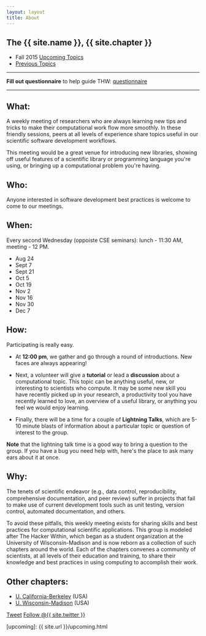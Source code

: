 ```yaml
---
layout: layout
title: About
---
```


<section class="content">

The {{ site.name }}, {{ site.chapter }}
===================

<ul class="listing">
<li> <span>Fall 2015</span> <a href="{{ site.url }}/upcoming.html">Upcoming Topics</a></li>
<li>  <a href="{{ site.url }}/previous.html">Previous Topics</a></li>
</ul>

------

**Fill out questionnaire** to help guide THW: [questionnaire][google_doc]

-----

What:
-----

A weekly meeting of researchers who are always learning new tips and tricks to
make their computational work flow more smoothly.  In these friendly sessions,
peers at all levels of experience share topics useful in our scientific
software development workflows.

This meeting would be a great venue for introducing new libraries, showing off
useful features of a scientific library or programming language you're using,
or bringing up a computational problem you're having.

Who:
----

Anyone interested in software development best practices is welcome to come to our meetings.

When:
-----

Every second Wednesday (oppoiste CSE seminars): lunch - 11:30 AM, meeting - 12 PM. 

- Aug 24
- Sept 7
- Sept 21
- Oct 5
- Oct 19
- Nov 2
- Nov 16
- Nov 30
- Dec 7

How:
-----

Participating is really easy.

* At **12:00 pm**, we gather and go through a round of introductions.
New faces are always appearing!

* Next, a volunteer will give a **tutorial** or lead a **discussion** about a
computational topic. This topic can be anything useful, new, or
interesting to scientists who compute. It may be some new skill you have recently picked
up in your research, a productivity tool you have recently learned to love, an overview of a
useful library, or anything you feel we would enjoy learning.

* Finally, there will be a time for a couple of **Lightning Talks**, which
are 5-10 minute blasts of information about a particular topic or
question of interest to the group.

**Note** that the lightning talk time is a good way to bring a
question to the group. If you have a bug you need help with, here's the
place to ask many ears about it at once.

Why:
------

The tenets of scientiﬁc endeavor (e.g., data control, reproducibility,
comprehensive documentation, and peer review) suffer in projects that fail
to make use of current development tools such as unit testing, version
control, automated documentation, and others.

To avoid these pitfalls, this weekly meeting exists for sharing skills and best practices for
computational scientific applications. This group is modeled after The
Hacker Within, which  began as a student organization at the University of Wisconsin-Madison and
is now reborn as a collection of such chapters around the world. Each of
the chapters convenes a community of scientists, at all levels of their
education and training, to share their knowledge and best practices in
using computing to accomplish their work.

Other chapters:
-----

  * [U. California-Berkeley](http://thehackerwithin.github.io/berkeley) (USA)
  * [U. Wisconsin-Madison](http://thehackerwithin.github.io/wisconsin) (USA)

<a href="http://twitter.com/share" class="twitter-share-button" data-count="none" data-via="{{ site.twitter }}">Tweet</a>
<a href="http://twitter.com/{{ site.twitter }}" class="twitter-follow-button" data-show-count="false">Follow @{{ site.twitter }}</a>
<script src="http://platform.twitter.com/widgets.js" type="text/javascript"></script>



</section>

[google_doc]: https://goo.gl/forms/KUVXSmGlDi0yT0Yz2
[ncsa_map]: http://illinois.edu/map/view?skinId=0&ACTION=MAP&buildingId=564
[g-calendar]: https://www.google.com/calendar/embed?src=hacker.within.il%40gmail.com&ctz=America/Chicago
[googleForm]: https://docs.google.com/forms/d/1MLw4UiMu3Q_jELYYJRkSgJF4MsZfeLIwfbUEC9-5PD4/viewform?usp=send_form
[code]: http://www.codedoc.co/
[upcoming]: {{ site.url }}/upcoming.html
